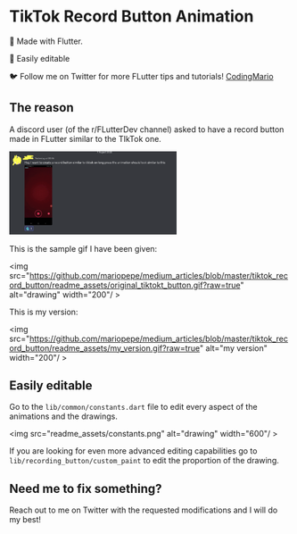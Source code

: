 # TikTok Record Button Animation

🚀 Made with Flutter.

🤩 Easily editable

🐦 Follow me on Twitter for more FLutter tips and tutorials! [CodingMario](https://twitter.com/mariopepe_)



## The reason

A discord user (of the r/FLutterDev channel) asked to have a record button made in FLutter similar to the TIkTok one.

<img src="readme_assets/discord_request.png" alt="discord request" width="300"/>

This is the sample gif I have been given:

<img src="https://github.com/mariopepe/medium_articles/blob/master/tiktok_record_button/readme_assets/original_tiktokt_button.gif?raw=true" alt="drawing" width="200"/ >

This is my version:

<img src="https://github.com/mariopepe/medium_articles/blob/master/tiktok_record_button/readme_assets/my_version.gif?raw=true" alt="my version" width="200"/ >

## Easily editable

Go to the `lib/common/constants.dart` file to edit every aspect of the animations and the drawings.

<img src="readme_assets/constants.png" alt="drawing" width="600"/ >

If you are looking for even more advanced editing capabilities go to `lib/recording_button/custom_paint` to edit the proportion of the drawing.

## Need me to fix something?

Reach out to me on Twitter with the requested modifications and I will do my best!